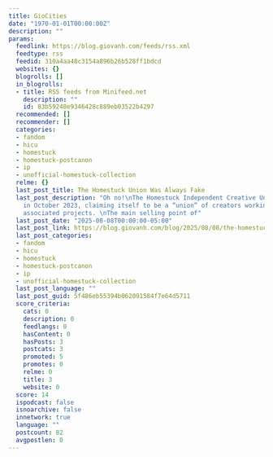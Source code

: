 ```yaml
---
title: GioCities
date: "1970-01-01T00:00:00Z"
description: ""
params:
  feedlink: https://blog.giovanh.com/feeds/rss.xml
  feedtype: rss
  feedid: 310a4aa48c3154a896b26b528ff1bdcd
  websites: {}
  blogrolls: []
  in_blogrolls:
  - title: RSS feeds from Minifeed.net
    description: ""
    id: 83b59248e9346428c889eb03522b4297
  recommended: []
  recommender: []
  categories:
  - fandom
  - hicu
  - homestuck
  - homestuck-postcanon
  - ip
  - unofficial-homestuck-collection
  relme: {}
  last_post_title: The Homestuck Union Was Always Fake
  last_post_description: "Oh no!\nThe Homestuck Independent Creative Union was announced
    in October 2023, claiming itself to be a “union” of creators working on Homestuck
    associated projects. \nThe main selling point of"
  last_post_date: "2025-08-08T00:00:00-05:00"
  last_post_link: https://blog.giovanh.com/blog/2025/08/08/the-homestuck-union-was-always-fake/
  last_post_categories:
  - fandom
  - hicu
  - homestuck
  - homestuck-postcanon
  - ip
  - unofficial-homestuck-collection
  last_post_language: ""
  last_post_guid: 5f486eb55394b062091584f7e64d5711
  score_criteria:
    cats: 0
    description: 0
    feedlangs: 0
    hasContent: 0
    hasPosts: 3
    postcats: 3
    promoted: 5
    promotes: 0
    relme: 0
    title: 3
    website: 0
  score: 14
  ispodcast: false
  isnoarchive: false
  innetwork: true
  language: ""
  postcount: 82
  avgpostlen: 0
---
```

